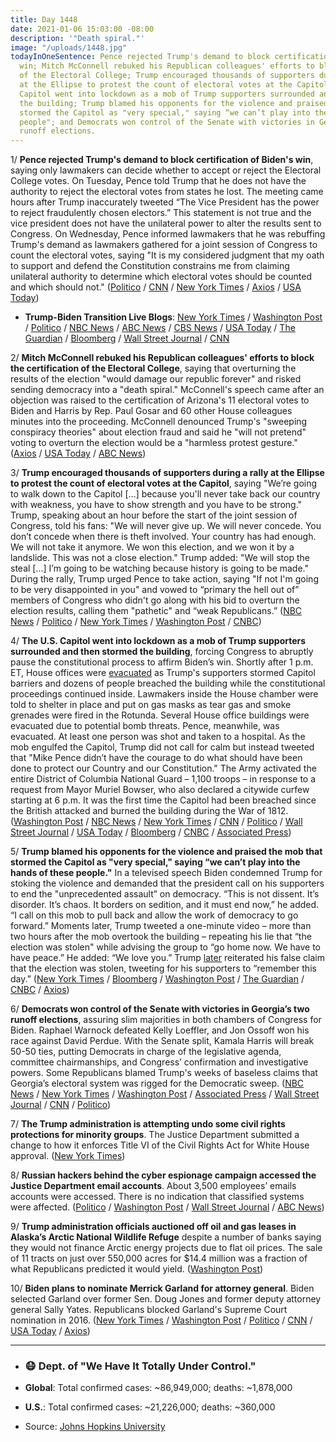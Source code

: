 ```yaml
---
title: Day 1448
date: 2021-01-06 15:03:00 -08:00
description: '"Death spiral."'
image: "/uploads/1448.jpg"
todayInOneSentence: Pence rejected Trump's demand to block certification of Biden's
  win; Mitch McConnell rebuked his Republican colleagues' efforts to block the certification
  of the Electoral College; Trump encouraged thousands of supporters during a rally
  at the Ellipse to protest the count of electoral votes at the Capitol; the U.S.
  Capitol went into lockdown as a mob of Trump supporters surrounded and then stormed
  the building; Trump blamed his opponents for the violence and praised the mob that
  stormed the Capitol as "very special," saying “we can’t play into the hands of these
  people"; and Democrats won control of the Senate with victories in Georgia’s two
  runoff elections.
---
```


1/ **Pence rejected Trump's demand to block certification of Biden's win**, saying only lawmakers can decide whether to accept or reject the Electoral College votes. On Tuesday, Pence told Trump that he does not have the authority to reject the electoral votes from states he lost. The meeting came hours after Trump inaccurately tweeted “The Vice President has the power to reject fraudulently chosen electors.” This statement is not true and the vice president does not have the unilateral power to alter the results sent to Congress. On Wednesday, Pence informed lawmakers that he was rebuffing Trump's demand as lawmakers gathered for a joint session of Congress to count the electoral votes, saying "It is my considered judgment that my oath to support and defend the Constitution constrains me from claiming unilateral authority to determine which electoral votes should be counted and which should not." ([Politico](https://www.politico.com/news/2021/01/06/congress-confirms-bidens-win-trump-455253) / [CNN](https://www.cnn.com/2021/01/05/politics/mike-pence-donald-trump-congress-election/index.html) / [New York Times](https://www.nytimes.com/2021/01/05/us/politics/pence-trump-election-results.html) / [Axios](https://www.axios.com/trump-pence-electoral-college-fa6456c7-b143-4582-8d2d-da5a8b33e3ec.html) / [USA Today](https://www.usatoday.com/story/news/politics/elections/2021/01/06/pence-defies-trump-says-he-cant-change-electoral-college-votes/6566014002/))

* **Trump-Biden Transition Live Blogs**: [New York Times](https://www.nytimes.com/live/2021/01/06/us/electoral-vote) / [Washington Post](https://www.washingtonpost.com/politics/2021/01/06/congress-electoral-college-vote-live-updates/) / [Politico](https://www.politico.com/live-news-updates/2021/01/06/biden-election-certification-congress-210106) / [NBC News](https://www.nbcnews.com/politics/congress/live-blog/electoral-college-certification-updates-n1252864) / [ABC News](https://abcnews.go.com/Politics/live-updates/2020-election-results-transition/?id=75022086) / [CBS News](https://www.cbsnews.com/live-updates/dc-protests-trump-supporters-clash-washington-capitol-police-live-updates/) / [USA Today](https://www.usatoday.com/story/news/nation/2021/01/06/dc-protests-live-updates-trump-supporters-electoral-college-proud-boys/4126018001/) / [The Guardian](https://www.theguardian.com/us-news/live/2021/jan/06/georgia-election-latest-news-senate-ossoff-warnock-democrats-republicans-trump-biden) / [Bloomberg](https://www.bloomberg.com/news/live-blog/2021-01-06/u-s-presidential-certification?srnd=premium) / [Wall Street Journal](https://www.wsj.com/livecoverage/biden-trump-electoral-college-certification-congress) / [CNN](https://www.cnn.com/politics/live-news/congress-electoral-college-vote-count-2021/index.html)

2/ **Mitch McConnell rebuked his Republican colleagues' efforts to block the certification of the Electoral College**, saying that overturning the results of the election "would damage our republic forever" and risked sending democracy into a "death spiral." McConnell's speech came after an objection was raised to the certification of Arizona's 11 electoral votes to Biden and Harris by Rep. Paul Gosar and 60 other House colleagues minutes into the proceeding. McConnell denounced Trump's "sweeping conspiracy theories" about election fraud and said he "will not pretend" voting to overturn the election would be a "harmless protest gesture." ([Axios](https://www.axios.com/mcconnell-electoral-college-2cc27aeb-00b2-4c56-b615-d87ae45c0acc.html) / [USA Today](https://abcnews.go.com/Politics/live-updates/2020-election-results-transition/?id=75022086#75087617) / [ABC News](https://abcnews.go.com/Politics/live-updates/2020-election-results-transition/?id=75022086#75087617))

3/ **Trump encouraged thousands of supporters during a rally at the Ellipse to protest the count of electoral votes at the Capitol**, saying "We’re going to walk down to the Capitol \[...\] because you'll never take back our country with weakness, you have to show strength and you have to be strong." Trump, speaking about an hour before the start of the joint session of Congress, told his fans: "We will never give up. We will never concede. You don’t concede when there is theft involved. Your country has had enough. We will not take it anymore. We won this election, and we won it by a landslide. This was not a close election." Trump added: "We will stop the steal \[...\] I’m going to be watching because history is going to be made." During the rally, Trump urged Pence to take action, saying "If not I'm going to be very disappointed in you" and vowed to “primary the hell out of” members of Congress who didn't go along with his bid to overturn the election results, calling them "pathetic" and “weak Republicans.” ([NBC News](https://www.nbcnews.com/politics/2020-election/congress-begin-electoral-vote-count-amid-protests-inside-outside-capitol-n1253013) / [Politico](https://www.politico.com/news/2021/01/06/trump-enters-burn-it-down-mode-455433) / [New York Times](https://www.nytimes.com/live/2021/01/06/us/electoral-vote#trump-protesters) / [Washington Post](https://www.washingtonpost.com/dc-md-va/2021/01/06/dc-protests-trump-rally-live-updates/#link-QG6VDLQ2BNCVJIE3CTBKQHB4NM) / [CNBC](https://www.cnbc.com/2021/01/06/buildings-in-us-capitol-complex-evacuated-amid-pro-trump-protests.html))

4/ **The U.S. Capitol went into lockdown as a mob of Trump supporters surrounded and then stormed the building**, forcing Congress to abruptly pause the constitutional process to affirm Biden’s win. Shortly after 1 p.m. ET, House offices were [evacuated](https://www.theguardian.com/us-news/live/2021/jan/06/georgia-election-latest-news-senate-ossoff-warnock-democrats-republicans-trump-biden?page=with:block-5ff601dc8f08c7a368e6dab9#block-5ff601dc8f08c7a368e6dab9) as Trump's supporters stormed Capitol barriers and dozens of people breached the building while the constitutional proceedings continued inside. Lawmakers inside the House chamber were told to shelter in place and put on gas masks as tear gas and smoke grenades were fired in the Rotunda. Several House office buildings were evacuated due to potential bomb threats. Pence, meanwhile, was evacuated. At least one person was shot and taken to a hospital. As the mob engulfed the Capitol, Trump did not call for calm but instead tweeted that "Mike Pence didn’t have the courage to do what should have been done to protect our Country and our Constitution." The Army activated the entire District of Columbia National Guard – 1,100 troops – in response to a request from Mayor Muriel Bowser, who also declared a citywide curfew starting at 6 p.m. It was the first time the Capitol had been breached since the British attacked and burned the building during the War of 1812. ([Washington Post](https://www.washingtonpost.com/politics/hundreds-of-trump-supporters-flock-to-dc-ahead-of-vote/2021/01/05/090b43b6-4fb5-11eb-a1f5-fdaf28cfca90_story.html) / [NBC News](https://www.nbcnews.com/politics/donald-trump/we-will-never-concede-trump-baselessly-asserts-voter-fraud-speech-n1253011) / [New York Times](https://www.nytimes.com/2021/01/06/us/politics/protesters-capitol-hill.html) / [CNN](https://www.cnn.com/2021/01/06/politics/us-capitol-lockdown/index.html) / [Politico](https://www.politico.com/news/2021/01/06/electoral-college-certification-halted-amid-massive-pro-trump-demonstration-455495) / [Wall Street Journal](https://www.wsj.com/articles/trump-allies-in-congress-challenge-bidens-election-win-11609929001) / [USA Today](https://www.usatoday.com/story/news/nation/2021/01/06/dc-protests-live-updates-trump-supporters-electoral-college-proud-boys/4126018001/) / [Bloomberg](https://www.bloomberg.com/news/articles/2021-01-06/pro-trump-crowds-build-in-washington-before-final-election-rite?sref=MIBMEEoj) / [CNBC](https://www.cnbc.com/2021/01/06/trump-supporters-rally-in-washington-to-protest-election-results.html) / [Associated Press](https://apnews.com/article/congress-confirm-joe-biden-78104aea082995bbd7412a6e6cd13818))

5/ **Trump blamed his opponents for the violence and praised the mob that stormed the Capitol as "very special," saying “we can’t play into the hands of these people."** In a televised speech Biden condemned Trump for stoking the violence and demanded that the president call on his supporters to end the "unprecedented assault” on democracy. “This is not dissent. It’s disorder. It’s chaos. It borders on sedition, and it must end now,” he added. “I call on this mob to pull back and allow the work of democracy to go forward.” Moments later, Trump tweeted a one-minute video – more than two hours after the mob overtook the building – repeating his lie that “the election was stolen" while advising the group to “go home now. We have to have peace.” He added: “We love you.” Trump [later](https://www.nytimes.com/live/2021/01/06/us/washington-dc-protests/trump-encourages-his-supporters-to-remember-this-day) reiterated his false claim that the election was stolen, tweeting for his supporters to “remember this day.” ([New York Times](https://www.nytimes.com/live/2021/01/06/us/electoral-vote/biden-calls-on-trump-to-go-on-national-television-and-demand-an-end-to-this-siege) / [Bloomberg](https://www.bloomberg.com/news/articles/2021-01-06/pro-trump-crowds-build-in-washington-before-final-election-rite?sref=MIBMEEoj) / [Washington Post](https://www.washingtonpost.com/dc-md-va/2021/01/06/dc-protests-trump-rally-live-updates/#link-NAQ32F73ZNAYHEOTHKD62I7MEI) / [The Guardian](https://www.theguardian.com/us-news/live/2021/jan/06/georgia-election-latest-news-senate-ossoff-warnock-democrats-republicans-trump-biden?page=with:block-5ff62a758f08c7a368e6dcfc#block-5ff62a758f08c7a368e6dcfc) / [CNBC](https://www.cnbc.com/2021/01/06/trump-tells-capitol-rioters-to-go-home-now-but-still-calls-the-election-stolen.html) / [Axios](https://www.axios.com/trump-mob-dc-capitol-go-home-a7499018-fdf6-4f3b-9a55-6ccef29ce17e.html))

6/ **Democrats won control of the Senate with victories in Georgia’s two runoff elections**, assuring slim majorities in both chambers of Congress for Biden. Raphael Warnock defeated Kelly Loeffler, and Jon Ossoff won his race against David Perdue. With the Senate split, Kamala Harris will break 50-50 ties, putting Democrats in charge of the legislative agenda, committee chairmanships, and Congress’ confirmation and investigative powers. Some Republicans blamed Trump's weeks of baseless claims that Georgia’s electoral system was rigged for the Democratic sweep. ([NBC News](https://www.nbcnews.com/politics/2020-election/georgia-senate-race-polls-close-election-will-decide-senate-control-n1252922) / [New York Times](https://www.nytimes.com/live/2021/01/06/us/georgia-election-results/jon-ossoff-wins-in-georgia-ensuring-democrats-will-control-the-senate) / [Washington Post](https://www.washingtonpost.com/politics/2021/01/06/georgia-senate-election-results-live-updates/) / [Associated Press](https://apnews.com/article/Georgia-election-results-4b82ba7ee3cc74d33e68daadaee2cbf3) / [Wall Street Journal](https://www.wsj.com/livecoverage/georgia-senate-runoff-elections-2021) / [CNN](https://www.cnn.com/2021/01/06/politics/ossoff-perdue-georgia-election-news/index.html) / [Politico](https://www.politico.com/news/2021/01/06/republicans-turn-on-trump-georgia-loss-455305))

7/ **The Trump administration is attempting undo some civil rights protections for minority groups**. The Justice Department submitted a change to how it enforces Title VI of the Civil Rights Act for White House approval. ([New York Times](https://www.nytimes.com/2021/01/05/us/politics/justice-department-disparate-impact.html))

8/ **Russian hackers behind the cyber espionage campaign accessed the Justice Department email accounts**. About 3,500 employees’ emails accounts were accessed. There is no indication that classified systems were affected. ([Politico](https://www.politico.com/news/2021/01/06/solarwinds-hackers-justice-department-email-455478) / [Washington Post](https://www.washingtonpost.com/national-security/justice-department-hit-russian-hackers/2021/01/06/d01cc6aa-5050-11eb-b96e-0e54447b23a1_story.html) / [Wall Street Journal](https://www.wsj.com/articles/solarwinds-hack-breached-justice-department-systems-11609958761) / [ABC News](https://abcnews.go.com/Business/wireStory/justice-department-affected-russian-hack-75087619))

9/ **Trump administration officials auctioned off oil and gas leases in Alaska’s Arctic National Wildlife Refuge** despite a number of banks saying they would not finance Arctic energy projects due to flat oil prices. The sale of 11 tracts on just over 550,000 acres for $14.4 million was a fraction of what Republicans predicted it would yield. ([Washington Post](https://www.washingtonpost.com/climate-environment/2021/01/06/trump-arctic-national-wildlife-refuge-polar-bears/))

10/ **Biden plans to nominate Merrick Garland for attorney general**. Biden selected Garland over former Sen. Doug Jones  and former deputy attorney general Sally Yates. Republicans blocked Garland's Supreme Court nomination in 2016. ([New York Times](https://www.nytimes.com/2021/01/06/us/politics/merrick-garland-attorney-general.html) / [Washington Post](https://www.washingtonpost.com/national-security/merrick-garland-biden-attorney-general/2021/01/06/071053ce-2dd4-11eb-bae0-50bb17126614_story.html) / [Politico](https://www.politico.com/news/2021/01/06/biden-to-tap-merrick-garland-for-attorney-general-455410) / [CNN](https://www.cnn.com/2021/01/06/politics/merrick-garland-biden-attorney-general/index.html) / [USA Today](https://www.usatoday.com/story/news/politics/2021/01/06/joe-biden-nominate-merrick-garland-attorney-general/6360640002/) / [Axios](https://www.axios.com/biden-merrick-garland-attorney-general-89569ffd-925e-418e-83e5-a0f428437584.html))

---

* ### 😷 Dept. of "We Have It Totally Under Control."

* **Global**: Total confirmed cases: \~86,949,000; deaths: \~1,878,000

* **U.S.**: Total confirmed cases: \~21,226,000; deaths: \~360,000

* Source: [Johns Hopkins University](https://coronavirus.jhu.edu/map.html)